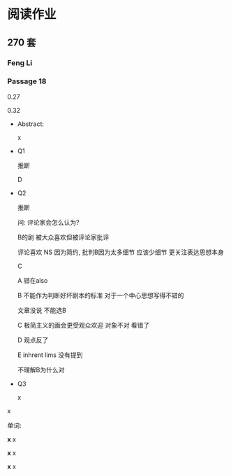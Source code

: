 # 阅读作业

## 270 套

### Feng Li

### Passage 18

0.27

0.32



* Abstract: 

  x

* Q1

  推断

  D
  

* Q2

  推断 

  问: 评论家会怎么认为?

  B的剧 被大众喜欢但被评论家批评

  评论喜欢 NS 因为简约, 批判B因为太多细节 应该少细节 更关注表达思想本身

  C

  A	错在also

  B	不能作为判断好坏剧本的标准 对于一个中心思想写得不错的  

  文章没说 不能选B

  C	极简主义的画会更受观众欢迎   对象不对  看错了

  D	观点反了

  E	inhrent lims 没有提到

  不理解B为什么对

* Q3

  x

  

x

单词:

__x__ x

__x__ x

__x__ x











